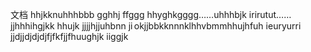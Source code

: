 <p>文档
hhjkknuhhhbbb
gghhj
ffggg
hhyghkgggg……uhhhbjk
irirutut……jjhhhihgjkk
hhujk
jjjjhjjuhbnn
ji okjjbbkknnnklhhvbmmhhujhfuh
ieuryurri
jjdjjdjdjdjfjfkfjjfhuughjk
iiggjk
